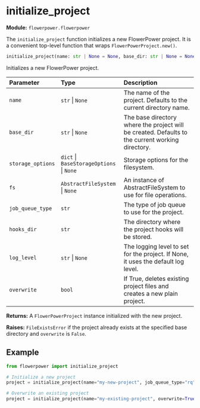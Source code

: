 # initialize_project

**Module:** `flowerpower.flowerpower`

The `initialize_project` function initializes a new FlowerPower project. It is a convenient top-level function that wraps `FlowerPowerProject.new()`.

```python
initialize_project(name: str | None = None, base_dir: str | None = None, storage_options: dict | BaseStorageOptions | None = {}, fs: AbstractFileSystem | None = None, job_queue_type: str = settings.JOB_QUEUE_TYPE, hooks_dir: str = settings.HOOKS_DIR, log_level: str | None = None, overwrite: bool = False) -> FlowerPowerProject
```

Initializes a new FlowerPower project.

| Parameter | Type | Description |
|:----------|:-----|:------------|
| `name` | `str` &#124; `None` | The name of the project. Defaults to the current directory name. |
| `base_dir` | `str` &#124; `None` | The base directory where the project will be created. Defaults to the current working directory. |
| `storage_options` | `dict` &#124; `BaseStorageOptions` &#124; `None` | Storage options for the filesystem. |
| `fs` | `AbstractFileSystem` &#124; `None` | An instance of AbstractFileSystem to use for file operations. |
| `job_queue_type` | `str` | The type of job queue to use for the project. |
| `hooks_dir` | `str` | The directory where the project hooks will be stored. |
| `log_level` | `str` &#124; `None` | The logging level to set for the project. If None, it uses the default log level. |
| `overwrite` | `bool` | If True, deletes existing project files and creates a new plain project. |

**Returns:** A `FlowerPowerProject` instance initialized with the new project.

**Raises:** `FileExistsError` if the project already exists at the specified base directory and `overwrite` is `False`.

## Example

```python
from flowerpower import initialize_project

# Initialize a new project
project = initialize_project(name="my-new-project", job_queue_type="rq")

# Overwrite an existing project
project = initialize_project(name="my-existing-project", overwrite=True)